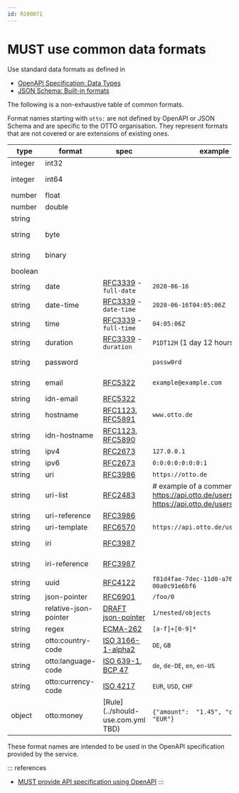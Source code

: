 ```yaml
---
id: R100071
---
```


# MUST use common data formats

Use standard data formats as defined in

- [OpenAPI Specification: Data Types](http://spec.openapis.org/oas/v3.0.3#data-types)
- [JSON Schema: Built-in formats](https://json-schema.org/draft/2019-09/json-schema-validation.html#rfc.section.7.3)

The following is a non-exhaustive table of common formats.

Format names starting with `otto:` are not defined by OpenAPI or JSON Schema and are specific to the OTTO organisation.
They represent formats that are not covered or are extensions of existing ones.

| type    | format                | spec                                   | example                                                                              | comment                                 | 
|---------|-----------------------|----------------------------------------|--------------------------------------------------------------------------------------|-----------------------------------------|
| integer | int32                 |                                        |                                                                                      | signed 32 bits                          |
| integer | int64                 |                                        |                                                                                      | signed 64 bits (a.k.a long) |
| number  | float                 |                                        |                                                                                      |                                         | 
| number  | double                |                                        |                                                                                      |                                         |
| string  |                       |                                        |                                                                                      |                                         |
| string  | byte                  |                                        |                                                                                      | base64 encoded characters               |
| string  | binary                |                                        |                                                                                      | any sequence of octets                  |
| boolean |                       |                                        |                                                                                      |                                         |
| string  | date                  | [RFC3339] - `full-date`                | `2020-06-16`                                                                         | see also [date rule][rule-date]         |
| string  | date-time             | [RFC3339] - `date-time`                | `2020-06-16T04:05:06Z`                                                               | see also [date rule][rule-date]         |
| string  | time                  | [RFC3339] - `full-time`                | `04:05:06Z`                                                                          | see also [date rule][rule-date]         |
| string  | duration              | [RFC3339] - `duration`                 | `P1DT12H` (1 day 12 hours)                                                           |                                         |
| string  | password              |                                        | `passw0rd`                                                                           | a hint for processing/display           |
| string  | email                 | [RFC5322][rfc5322]                     | `example@example.com`                                                                | internationalized email                 |
| string  | idn-email             | [RFC5322][rfc5322]                     |                                                                                      |                                         |
| string  | hostname              | [RFC1123][rfc1123], [RFC5891][rfc5891] | `www.otto.de`                                                                        | internationalized hostname              |
| string  | idn-hostname          | [RFC1123][rfc1123], [RFC5890][rfc5890] |                                                                                      |                                         |
| string  | ipv4                  | [RFC2673][rfc2673]                     | `127.0.0.1`                                                                          |                                         |
| string  | ipv6                  | [RFC2673][rfc2673]                     | `0:0:0:0:0:0:0:1`                                                                    |                                         |
| string  | uri                   | [RFC3986][rfc3986]                     | `https://otto.de`                                                                    |                                         |
| string  | uri-list              | [RFC2483][rfc2483]                     | # example of a comment<br>https://api.otto.de/users/1<br>https://api.otto.de/users/2 | transferring a single URI is also valid |
| string  | uri-reference         | [RFC3986][rfc3986]                     |                                                                                      |                                         |
| string  | uri-template          | [RFC6570][rfc6570]                     | `https://api.otto.de/users/{userId}`                                                 |                                         |
| string  | iri                   | [RFC3987][rfc3987]                     |                                                                                      | internationalized URI                   |
| string  | iri-reference         | [RFC3987][rfc3987]                     |                                                                                      | internationalized URI-reference         |
| string  | uuid                  | [RFC4122][rfc4122]                     | `f81d4fae-7dec-11d0-a765-00a0c91e6bf6`                                               |                                         |
| string  | json-pointer          | [RFC6901][rfc6901]                     | `/foo/0`                                                                             |                                         |
| string  | relative-json-pointer | [DRAFT json-pointer][json-pointer]     | `1/nested/objects`                                                                   |                                         |
| string  | regex                 | [ECMA-262][ecma-262]                   | `[a-f]+[0-9]*`                                                                       |                                         |
| string  | otto:country-code     | [ISO 3166-1-alpha2][iso3166-1-alpha2]  | `DE`, `GB`                                                                           |                                         |
| string  | otto:language-code    | [ISO 639-1][iso639-1], [BCP 47][bcp47] | `de`, `de-DE`, `en`, `en-US`                                                         |                                         |
| string  | otto:currency-code    | [ISO 4217][iso4217]                    | `EUR`, `USD`, `CHF`                                                                  |                                         |
| object  | otto:money            | [Rule](../should-use.com.yml  TBD)     | `{"amount":  "1.45", "currency": "EUR"}`                                             |                                         |

These format names are intended to be used in the OpenAPI specification provided by the service.

::: references

- [MUST provide API specification using OpenAPI][rule-spec]
  :::

[rule-date]: ../../../../global/json/canonical-data-types/rules/must-use-common-date-and-time-format.md
[rule-spec]: ../../../../rest/contract/openapi/rules/must-provide-api-specification-using-openapi-for-rest-apis.md
[rfc3339]: https://tools.ietf.org/html/rfc3339#section-5.6
[rfc5322]: https://tools.ietf.org/html/rfc5322#section-3.4.1
[rfc1123]: https://tools.ietf.org/html/rfc1123#section-2.1
[rfc5891]: https://tools.ietf.org/html/rfc5891#section-4.4
[rfc5890]: https://tools.ietf.org/html/rfc5890#section-2.3.2.3
[rfc2673]: https://tools.ietf.org/html/rfc2673#section-3.2
[rfc3986]: https://tools.ietf.org/html/rfc3986
[rfc3987]: https://tools.ietf.org/html/rfc3987
[rfc6901]: https://tools.ietf.org/html/rfc6901#section-5
[json-pointer]: https://tools.ietf.org/html/draft-handrews-relative-json-pointer-02
[ecma-262]: https://www.ecma-international.org/publications/files/ECMA-ST/Ecma-262.pdf
[rfc6570]: https://tools.ietf.org/html/rfc6570
[rfc4122]: https://tools.ietf.org/html/rfc4122
[iso3166-1-alpha2]: https://www.iso.org/iso-3166-country-codes.html
[iso639-1]: https://www.loc.gov/standards/iso639-2/php/English_list.php
[bcp47]: https://tools.ietf.org/html/bcp47
[iso4217]: https://www.currency-iso.org/en/home/tables/table-a1.html
[rfc2483]: https://www.rfc-editor.org/rfc/rfc2483.html#section-5
